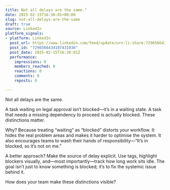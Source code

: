 ```yaml
---
title: Not all delays are the same."
date: 2025-02-15T16:30:01+00:00
slug: not-all-delays-are-the-same
draft: true
source: LinkedIn
platform_signals:
- platform: LinkedIn
  post_url: https://www.linkedin.com/feed/update/urn:li:share:7296566434187431936
  post_id: "7296566434187431936"
  post_date: 2025-02-15T16:30:01Z
  performance:
    impressions: 0
    members_reached: 0
    reactions: 0
    comments: 0
    reposts: 0

---
```

Not all delays are the same.

A task waiting on legal approval isn’t blocked—it’s in a waiting state. A task that needs a missing dependency to proceed is actually blocked. These distinctions matter.

Why? Because treating “waiting” as “blocked” distorts your workflow. It hides the real problem areas and makes it harder to optimise the system. It also encourages teams to wash their hands of responsibility—“It’s in blocked, so it’s not on me.”

A better approach? Make the source of delay explicit. Use tags, highlight blockers visually, and—most importantly—track how long work sits idle. The goal isn’t just to know something is blocked; it’s to fix the systemic issue behind it.

How does your team make these distinctions visible?
